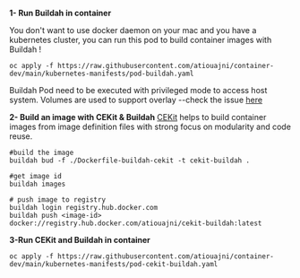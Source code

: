 **1- Run Buildah in container**

You don't want to use docker daemon on your mac and you have a kubernetes cluster, you can run this pod to build container images with Buildah !

```shell
oc apply -f https://raw.githubusercontent.com/atiouajni/container-dev/main/kubernetes-manifests/pod-buildah.yaml
```

Buildah Pod need to be executed with privileged mode to access host system. Volumes are used to support overlay --check the issue [here](https://github.com/containers/buildah/issues/867)

**2- Build an image with CEKit & Buildah**
[CEKit](https://docs.cekit.io/en/latest/index.html) helps to build container images from image definition files with strong focus on modularity and code reuse. 

```shell
#build the image
buildah bud -f ./Dockerfile-buildah-cekit -t cekit-buildah .

#get image id
buildah images

# push image to registry
buildah login registry.hub.docker.com
buildah push <image-id> docker://registry.hub.docker.com/atiouajni/cekit-buildah:latest
```

**3-Run CEKit and Buildah in container**

```shell
oc apply -f https://raw.githubusercontent.com/atiouajni/container-dev/main/kubernetes-manifests/pod-cekit-buildah.yaml
```
 
